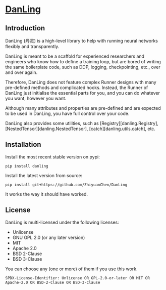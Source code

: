 # [DanLing](https://danling.org)

## Introduction

DanLing (丹灵) is a high-level library to help with running neural networks flexibly and transparently.

DanLing is meant to be a scaffold for experienced researchers and engineers who know how to define a training loop, but are bored of writing the same boilerplate code, such as DDP, logging, checkpointing, etc., over and over again.

Therefore, DanLing does not feature complex Runner designs with many pre-defined methods and complicated hooks.
Instead, the Runner of DanLing just initialise the essential parts for you, and you can do whatever you want, however you want.

Although many attributes and properties are pre-defined and are expected to be used in DanLing, you have full control over your code.

DanLing also provides some utilities, such as [Registry][danling.Registry], [NestedTensor][danling.NestedTensor], [catch][danling.utils.catch], etc.

## Installation

Install the most recent stable version on pypi:

```shell
pip install danling
```

Install the latest version from source:

```shell
pip install git+https://github.com/ZhiyuanChen/DanLing
```

It works the way it should have worked.

## License

DanLing is multi-licensed under the following licenses:

- Unlicense
- GNU GPL 2.0 (or any later version)
- MIT
- Apache 2.0
- BSD 2-Clause
- BSD 3-Clause

You can choose any (one or more) of them if you use this work.

`SPDX-License-Identifier: Unlicense OR GPL-2.0-or-later OR MIT OR Apache-2.0 OR BSD-2-Clause OR BSD-3-Clause`

